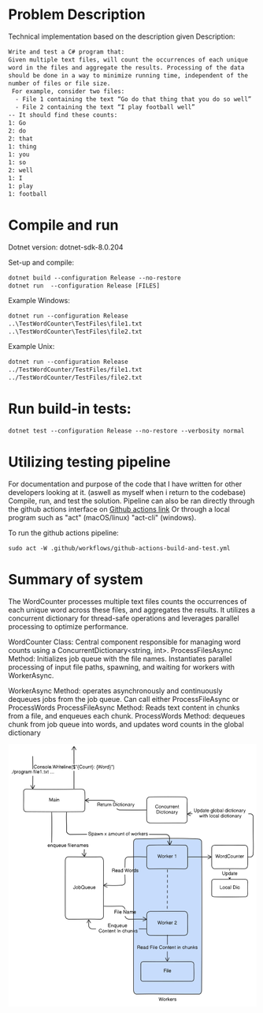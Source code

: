 # Problem Description
Technical implementation based on the description given
Description:
```
Write and test a C# program that:
Given multiple text files, will count the occurrences of each unique word in the files and aggregate the results. Processing of the data should be done in a way to minimize running time, independent of the number of files or file size.
 For example, consider two files:
  - File 1 containing the text “Go do that thing that you do so well”
  - File 2 containing the text “I play football well”
-- It should find these counts: 
1: Go
2: do
2: that
1: thing
1: you
1: so
2: well
1: I
1: play
1: football
```

# Compile and run
Dotnet version: dotnet-sdk-8.0.204

Set-up and compile:
```
dotnet build --configuration Release --no-restore
dotnet run  --configuration Release [FILES]
```
Example Windows:
```
dotnet run --configuration Release ..\TestWordCounter\TestFiles\file1.txt ..\TestWordCounter\TestFiles\file2.txt 
```
Example Unix:
```
dotnet run --configuration Release ../TestWordCounter/TestFiles/file1.txt ../TestWordCounter/TestFiles/file2.txt 
```

# Run build-in tests:
```
dotnet test --configuration Release --no-restore --verbosity normal
```


# Utilizing testing pipeline
For documentation and purpose of the code that I have written for other developers looking at it. (aswell as myself when i return to the codebase)
Compile, run, and test the solution. Pipeline can also be ran directly through the github actions interface on [Github actions link](https://github.com/christosfranco/WordCounterRepo/actions)
Or through a local program such as "act" (macOS/linux) "act-cli" (windows).

To run the github actions pipeline:
```
sudo act -W .github/workflows/github-actions-build-and-test.yml
```

# Summary of system
The WordCounter processes multiple text files counts the occurrences of each unique word across these files, and aggregates the results. It utilizes a concurrent dictionary for thread-safe operations and leverages parallel processing to optimize performance.

WordCounter Class: Central component responsible for managing word counts using a ConcurrentDictionary<string, int>. 
ProcessFilesAsync Method: Initializes job queue with the file names. Instantiates parallel processing of input file paths, spawning, and waiting for workers with WorkerAsync.

WorkerAsync Method: operates asynchronously and continuously dequeues jobs from the job queue. Can call either ProcessFileAsync or ProcessWords
ProcessFileAsync Method: Reads text content in chunks from a file, and enqueues each chunk.
ProcessWords Method: dequeues chunk from job queue into words, and updates word counts in the global dictionary

![Alt Text](diagram-export-4-19-2024-4_41_03-PM.png)



